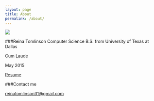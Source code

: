 ```yaml
---
layout: page
title: About
permalink: /about/
---
```


<img src="https://raw.githubusercontent.com/reinatomlinson/reinatomlinson.github.io/master/images/ReinaTomlinsonUTDGraduation.jpg" />

###Reina Tomlinson
Computer Science B.S. from University of Texas at Dallas

Cum Laude

May 2015

[Resume](reinatomlinson.github.io/images/ReinaTomlinsonResume2016.pdf)

###Contact me

[reinatomlinson31@gmail.com](mailto:reinatomlinson31@gmail.com)
